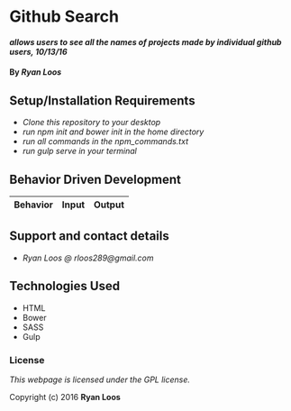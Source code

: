# Github Search

#### _allows users to see all the names of projects made by individual github users, 10/13/16_

#### By _**Ryan Loos**_

## Setup/Installation Requirements

* _Clone this repository to your desktop_
* _run npm init and bower init in the home directory_
* _run all commands in the npm_commands.txt_
* _run gulp serve in your terminal_

## Behavior Driven Development

|Behavior|Input|Output|
|--------|:---:|-----:|


## Support and contact details

* _Ryan Loos @ rloos289@gmail.com_

## Technologies Used

* HTML
* Bower
* SASS
* Gulp

### License

*This webpage is licensed under the GPL license.*

Copyright (c) 2016 **Ryan Loos**
